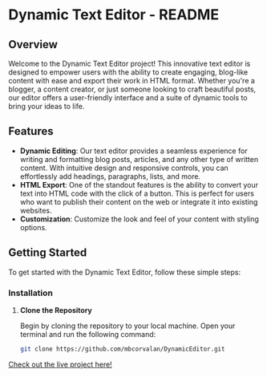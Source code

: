# Dynamic Text Editor - README

## Overview

Welcome to the Dynamic Text Editor project! This innovative text editor is designed to empower users with the ability to create engaging, blog-like content with ease and export their work in HTML format. Whether you're a blogger, a content creator, or just someone looking to craft beautiful posts, our editor offers a user-friendly interface and a suite of dynamic tools to bring your ideas to life.

## Features

- **Dynamic Editing**: Our text editor provides a seamless experience for writing and formatting blog posts, articles, and any other type of written content. With intuitive design and responsive controls, you can effortlessly add headings, paragraphs, lists, and more.
- **HTML Export**: One of the standout features is the ability to convert your text into HTML code with the click of a button. This is perfect for users who want to publish their content on the web or integrate it into existing websites.
- **Customization**: Customize the look and feel of your content with styling options.

## Getting Started

To get started with the Dynamic Text Editor, follow these simple steps:

### Installation

1. **Clone the Repository**

   Begin by cloning the repository to your local machine. Open your terminal and run the following command:

   ```bash
   git clone https://github.com/mbcorvalan/DynamicEditor.git

[Check out the live project here!](https://venerable-swan-d585a3.netlify.app/)
